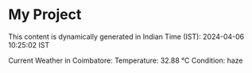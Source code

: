 # My Project

This content is dynamically generated in Indian Time (IST): 2024-04-06 10:25:02 IST


Current Weather in Coimbatore:
Temperature: 32.88 °C
Condition: haze
